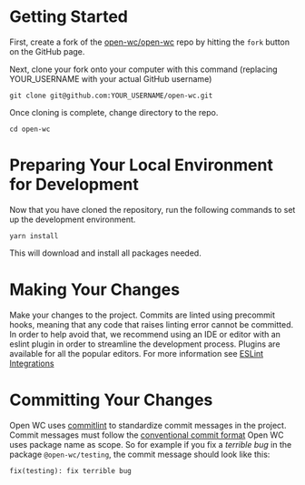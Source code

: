 # Getting Started

First, create a fork of the [open-wc/open-wc](https://github.com/open-wc/open-wc) repo by hitting the `fork` button on the GitHub page.

Next, clone your fork onto your computer with this command (replacing YOUR_USERNAME with your actual GitHub username)

```
git clone git@github.com:YOUR_USERNAME/open-wc.git
```

Once cloning is complete, change directory to the repo.

```
cd open-wc
```

# Preparing Your Local Environment for Development

Now that you have cloned the repository, run the following commands to set up the development environment.

```
yarn install
```

This will download and install all packages needed.

# Making Your Changes

Make your changes to the project. Commits are linted using precommit hooks, meaning that any code that raises linting error cannot be committed. In order to help avoid that, we recommend using an IDE or editor with an eslint plugin in order to streamline the development process. Plugins are available for all the popular editors. For more information see [ESLint Integrations](https://eslint.org/docs/user-guide/integrations)

# Committing Your Changes

Open WC uses [commitlint](https://github.com/marionebl/commitlint) to standardize commit messages in the project. Commit messages must follow the [conventional commit format](https://www.conventionalcommits.org/en/v1.0.0-beta.2/)
Open WC uses package name as scope. So for example if you fix a _terrible bug_ in the package `@open-wc/testing`, the commit message should look like this:

```
fix(testing): fix terrible bug
```
